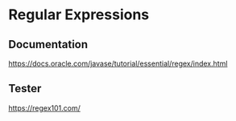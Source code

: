 # Regular Expressions

## Documentation

https://docs.oracle.com/javase/tutorial/essential/regex/index.html

## Tester

https://regex101.com/
